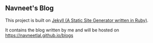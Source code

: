 ## Navneet's Blog
This project is built on [Jekyll (A Static Site Generator written in Ruby)](https://jekyllrb.com).

It contains the blog written by me and will be hosted on https://navneetlal.github.io/blogs